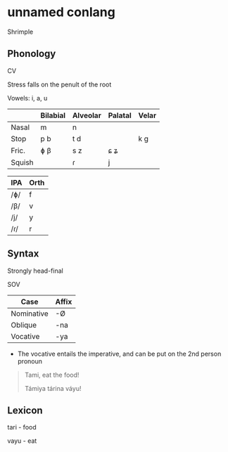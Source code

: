 # unnamed conlang

Shrimple

## Phonology

CV

Stress falls on the penult of the root

Vowels: i, a, u

|         | Bilabial | Alveolar | Palatal | Velar |
|---------|----------|----------|---------|-------|
| Nasal   | m        | n        |         |       |
| Stop    | p b      | t d      |         | k g   |
| Fric.   | ɸ β      | s z      | ɕ ʑ     |       |
| Squish  |          | ɾ        | j       |       |

| IPA | Orth |
|-----|------|
| /ɸ/ | f    |
| /β/ | v    |
| /j/ | y    |
| /ɾ/ | r    |

## Syntax

Strongly head-final

SOV

| Case       | Affix  |
|------------|--------|
| Nominative | -Ø     |
| Oblique    | -na    |
| Vocative   | -ya    |

* The vocative entails the imperative, and can be put on the 2nd person pronoun

>Tami, eat the food!
>
>Támiya tárina váyu!

## Lexicon

tari - food

vayu - eat
